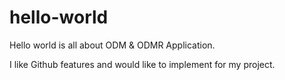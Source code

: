 # hello-world
Hello world is all about ODM &amp; ODMR Application.

I like Github features and would like to implement for my project.
